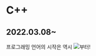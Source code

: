 C++
====================
2022.03.08~
--------------------
프로그래밍 언어의 시작은 역시  <img src="https://img.shields.io/badge/C++-00599C?style=flat&logo=C++&logoColor=white"/>부터!